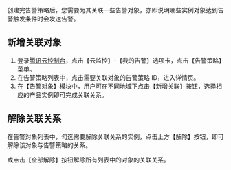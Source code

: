 创建完告警策略后，您需要为其关联一些告警对象，亦即说明哪些实例对象达到告警触发条件时会发送告警。
## 新增关联对象
1. 登录[腾讯云控制台](https://console.qcloud.com/)，点击【云监控】-【我的告警】选项卡，点击【告警策略】菜单。
2. 在告警策略列表中，点击需要关联对象的告警策略 ID，进入详情页。
3. 在【告警对象】模块中，用户可在不同地域下点击【新增关联】按钮，选择相应的产品实例即可完成关联关系。

## 解除关联关系
在告警对象列表中，勾选需要解除关联关系的实例，点击上方【解除】按钮，即可解除该对象与告警策略的关系。

或点击【全部解除】按钮解除所有列表中的对象的关联关系。

